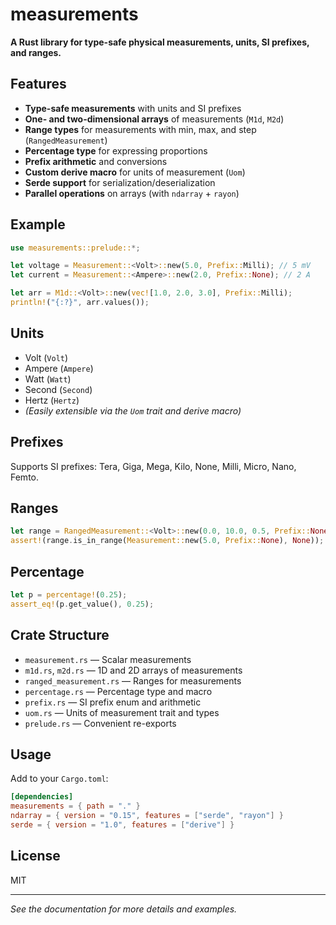 # measurements

**A Rust library for type-safe physical measurements, units, SI prefixes, and ranges.**

## Features

- **Type-safe measurements** with units and SI prefixes
- **One- and two-dimensional arrays** of measurements (`M1d`, `M2d`)
- **Range types** for measurements with min, max, and step (`RangedMeasurement`)
- **Percentage type** for expressing proportions
- **Prefix arithmetic** and conversions
- **Custom derive macro** for units of measurement (`Uom`)
- **Serde support** for serialization/deserialization
- **Parallel operations** on arrays (with `ndarray` + `rayon`)

## Example

```rust
use measurements::prelude::*;

let voltage = Measurement::<Volt>::new(5.0, Prefix::Milli); // 5 mV
let current = Measurement::<Ampere>::new(2.0, Prefix::None); // 2 A

let arr = M1d::<Volt>::new(vec![1.0, 2.0, 3.0], Prefix::Milli);
println!("{:?}", arr.values());
```

## Units

- Volt (`Volt`)
- Ampere (`Ampere`)
- Watt (`Watt`)
- Second (`Second`)
- Hertz (`Hertz`)
- *(Easily extensible via the `Uom` trait and derive macro)*

## Prefixes

Supports SI prefixes: Tera, Giga, Mega, Kilo, None, Milli, Micro, Nano, Femto.

## Ranges

```rust
let range = RangedMeasurement::<Volt>::new(0.0, 10.0, 0.5, Prefix::None);
assert!(range.is_in_range(Measurement::new(5.0, Prefix::None), None));
```

## Percentage

```rust
let p = percentage!(0.25);
assert_eq!(p.get_value(), 0.25);
```

## Crate Structure

- `measurement.rs` — Scalar measurements
- `m1d.rs`, `m2d.rs` — 1D and 2D arrays of measurements
- `ranged_measurement.rs` — Ranges for measurements
- `percentage.rs` — Percentage type and macro
- `prefix.rs` — SI prefix enum and arithmetic
- `uom.rs` — Units of measurement trait and types
- `prelude.rs` — Convenient re-exports

## Usage

Add to your `Cargo.toml`:

```toml
[dependencies]
measurements = { path = "." }
ndarray = { version = "0.15", features = ["serde", "rayon"] }
serde = { version = "1.0", features = ["derive"] }
```

## License

MIT

---

*See the documentation for more details and examples.*